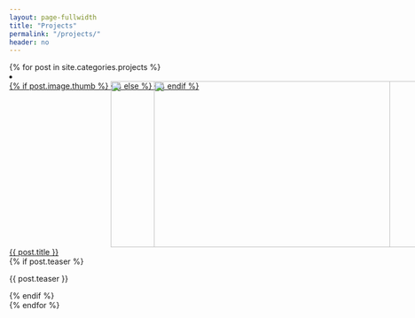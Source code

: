 ```yaml
---
layout: page-fullwidth
title: "Projects"   
permalink: "/projects/"
header: no
---
```


<div class="medium-block-grid-3">
    {% for post in site.categories.projects %}
        <li>
            <a href="{{ site.url }}{{ site.baseurl }}{{ post.url }}">
                <div width="100%">
                    <div style="position:relative; display: block; padding-bottom: 56.2%;">
                        {% if post.image.thumb %}
                            <img style="position: absolute; object-fit: cover; width: 100%; height: 100%;" src="{{ site.urlimg }}{{ post.image.thumb }}" alt="">
                        {% else %}
                            <img style="position: absolute; object-fit: cover; width: 100%; height: 100%;" src="https://upload.wikimedia.org/wikipedia/commons/0/07/Emperor_Penguin_Manchot_empereur.jpg" alt="">
                        {% endif %}
                    </div>
                    {{ post.title }}
                </div>
            </a>
            {% if post.teaser %}
                <p> {{ post.teaser }} </p>
            {% endif %}
        </li>
    {% endfor %}
</div>

